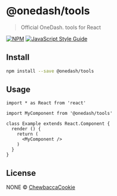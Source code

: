 # @onedash/tools

> Official OneDash. tools for React

[![NPM](https://img.shields.io/npm/v/@onedash/tools.svg)](https://www.npmjs.com/package/@onedash/tools) [![JavaScript Style Guide](https://img.shields.io/badge/code_style-standard-brightgreen.svg)](https://standardjs.com)

## Install

```bash
npm install --save @onedash/tools
```

## Usage

```tsx
import * as React from 'react'

import MyComponent from '@onedash/tools'

class Example extends React.Component {
  render () {
    return (
      <MyComponent />
    )
  }
}
```

## License

NONE © [ChewbaccaCookie](https://github.com/ChewbaccaCookie)
